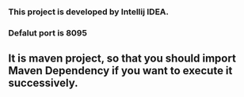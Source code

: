 ### This project is developed by Intellij IDEA.
### Defalut port is 8095
## It is maven project, so that you should import Maven Dependency if you want to execute it successively.